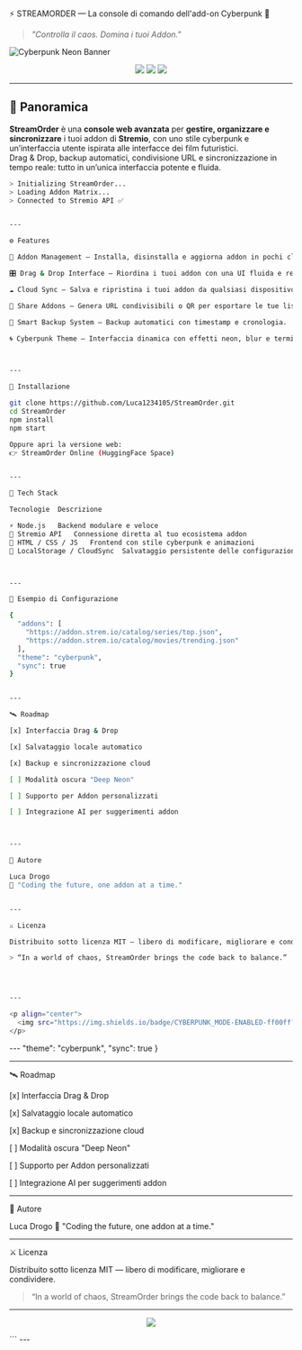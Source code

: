 ⚡ STREAMORDER — La console di comando dell'add-on Cyberpunk 🧠

> _"Controlla il caos. Domina i tuoi Addon."_  

![Cyberpunk Neon Banner](https://capsule-render.vercel.app/api?type=rect&color=0:ff00cc,100:3333ff&height=120&section=header&text=STREAMORDER&fontSize=45&fontAlignY=55&fontColor=ffffff&desc=The%20Cyberpunk%20Stremio%20Addon%20Console&descAlignY=80)

<p align="center">
  <img src="https://img.shields.io/badge/STATUS-ALIVE-00ffff?style=for-the-badge&logo=matrix&logoColor=white">
  <img src="https://img.shields.io/badge/BUILD-STABLE-purple?style=for-the-badge&logo=vercel">
  <img src="https://img.shields.io/badge/STREMIO-ADDON-ff00cc?style=for-the-badge&logo=stremio">
</p>

---

## 🌌 Panoramica

**StreamOrder** è una **console web avanzata** per **gestire, organizzare e sincronizzare** i tuoi addon di **Stremio**, con uno stile cyberpunk e un’interfaccia utente ispirata alle interfacce dei film futuristici.  
Drag & Drop, backup automatici, condivisione URL e sincronizzazione in tempo reale: tutto in un’unica interfaccia potente e fluida.

```bash
> Initializing StreamOrder...
> Loading Addon Matrix...
> Connected to Stremio API ✅


---

⚙️ Features

🧩 Addon Management — Installa, disinstalla e aggiorna addon in pochi click.

🎛️ Drag & Drop Interface — Riordina i tuoi addon con una UI fluida e reattiva.

☁️ Cloud Sync — Salva e ripristina i tuoi addon da qualsiasi dispositivo.

🔗 Share Addons — Genera URL condivisibili o QR per esportare le tue liste.

🧠 Smart Backup System — Backup automatici con timestamp e cronologia.

🌀 Cyberpunk Theme — Interfaccia dinamica con effetti neon, blur e terminal vibes.



---

🚀 Installazione

git clone https://github.com/Luca1234105/StreamOrder.git
cd StreamOrder
npm install
npm start

Oppure apri la versione web:
👉 StreamOrder Online (HuggingFace Space)


---

🧠 Tech Stack

Tecnologie	Descrizione

⚡ Node.js	Backend modulare e veloce
🧩 Stremio API	Connessione diretta al tuo ecosistema addon
🎨 HTML / CSS / JS	Frontend con stile cyberpunk e animazioni
🧬 LocalStorage / CloudSync	Salvataggio persistente delle configurazioni



---

🧰 Esempio di Configurazione

{
  "addons": [
    "https://addon.strem.io/catalog/series/top.json",
    "https://addon.strem.io/catalog/movies/trending.json"
  ],
  "theme": "cyberpunk",
  "sync": true
}


---

🛰️ Roadmap

[x] Interfaccia Drag & Drop

[x] Salvataggio locale automatico

[x] Backup e sincronizzazione cloud

[ ] Modalità oscura "Deep Neon"

[ ] Supporto per Addon personalizzati

[ ] Integrazione AI per suggerimenti addon



---

👤 Autore

Luca Drogo
💬 "Coding the future, one addon at a time."


---

⚔️ Licenza

Distribuito sotto licenza MIT — libero di modificare, migliorare e condividere.

> “In a world of chaos, StreamOrder brings the code back to balance.”




---

<p align="center">
  <img src="https://img.shields.io/badge/CYBERPUNK_MODE-ENABLED-ff00ff?style=for-the-badge&logo=codesandbox&logoColor=white">
</p>
```
---  "theme": "cyberpunk",
  "sync": true
}


---

🛰️ Roadmap

[x] Interfaccia Drag & Drop

[x] Salvataggio locale automatico

[x] Backup e sincronizzazione cloud

[ ] Modalità oscura "Deep Neon"

[ ] Supporto per Addon personalizzati

[ ] Integrazione AI per suggerimenti addon



---

👤 Autore

Luca Drogo
💬 "Coding the future, one addon at a time."


---

⚔️ Licenza

Distribuito sotto licenza MIT — libero di modificare, migliorare e condividere.

> “In a world of chaos, StreamOrder brings the code back to balance.”




---

<p align="center">
  <img src="https://img.shields.io/badge/CYBERPUNK_MODE-ENABLED-ff00ff?style=for-the-badge&logo=codesandbox&logoColor=white">
</p>
```
---
